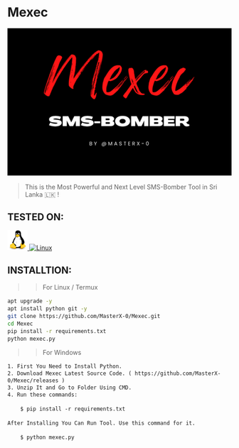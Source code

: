 # Mexec

<a href="https://github.com/MasterX-0/Mexec.git">
<img src="mexec.png">
</a>

> This is the Most Powerful and Next Level SMS-Bomber Tool in Sri Lanka 🇱🇰 !

## TESTED ON:

<a href="https://github.com/MasterX-0/Mexec.git" target="_blank" rel="noreferrer">
<img src="https://raw.githubusercontent.com/devicons/devicon/master/icons/linux/linux-original.svg" alt="Linux" width="45" height="45" />
</a>
<a href="https://github.com/MasterX-0/Mexec.git" target="_blank" rel="noreferrer">
<img src="https://maxst.icons8.com/vue-static/icon/benefits/icon-windows-compliant.svg" alt="Linux" width="48" height="48" /></a>

## INSTALLTION:

>> For Linux / Termux

```bash
apt upgrade -y
apt install python git -y
git clone https://github.com/MasterX-0/Mexec.git
cd Mexec
pip install -r requirements.txt
python mexec.py
```

>> For Windows

```console
1. First You Need to Install Python.
2. Download Mexec Latest Source Code. ( https://github.com/MasterX-0/Mexec/releases )
3. Unzip It and Go to Folder Using CMD.
4. Run these commands:

    $ pip install -r requirements.txt

After Installing You Can Run Tool. Use this command for it.

    $ python mexec.py
```

<!--
<a href="https://github.com/MasterX-0/Mexec.git">
<img src="https://telegra.ph/file/8dc9e9ea966664b902299.jpg">
</a>
-->
